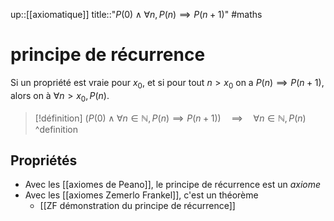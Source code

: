 up::[[axiomatique]]
title::"$P(0) \wedge \forall n, P(n) \implies P(n+1)$"
#maths
# principe de récurrence
Si un propriété est vraie pour $x_{0}$, et si pour tout $n > x_{0}$ on a $P(n) \implies P(n+1)$, alors on à $\forall n > x_{0}, P(n)$.

> [!définition]
> $\big( P(0) \wedge \forall n \in \mathbb{N}, P(n) \implies P(n+1) \big) \quad \implies \quad \forall n \in \mathbb{N}, P(n)$
^definition

## Propriétés

 - Avec les [[axiomes de Peano]], le principe de récurrence est un _axiome_
 - Avec les [[axiomes Zemerlo Frankel]], c'est un théorème
     - [[ZF démonstration du principe de récurrence]]